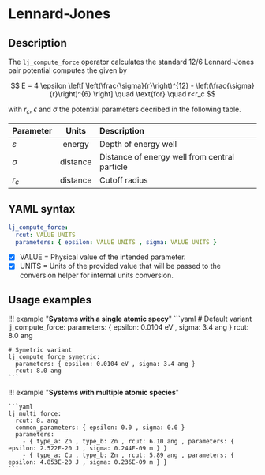 # **Lennard-Jones**

## **Description**
        
The `lj_compute_force` operator calculates the standard 12/6 Lennard-Jones pair potential computes the given by

$$
E = 4 \epsilon \left[ \left(\frac{\sigma}{r}\right)^{12} - \left(\frac{\sigma}{r}\right)^{6} \right] \quad \text{for} \quad r<r_c
$$

with $r_c$, $\epsilon$ and $\sigma$ the potential parameters decribed in the following table.
  
<div class="center-table" markdown>
  
| Parameter     | Units    | Description                                   |
| :------------ | :------: | :-------------------------------------------- |
| $\varepsilon$ | energy   | Depth of energy well                          |
| $\sigma$      | distance | Distance of energy well from central particle |
| $r_c$         | distance | Cutoff radius                                 |
  
</div>
  
## **YAML syntax**
    
```yaml
lj_compute_force:
  rcut: VALUE UNITS
  parameters: { epsilon: VALUE UNITS , sigma: VALUE UNITS }
```

- [x] VALUE = Physical value of the intended parameter.
- [x] UNITS = Units of the provided value that will be passed to the conversion helper for internal units conversion.

## **Usage examples**
  
!!! example "**Systems with a single atomic specy**"
    ```yaml
    # Default variant
    lj_compute_force:
      parameters: { epsilon: 0.0104 eV , sigma: 3.4 ang }
      rcut: 8.0 ang

    # Symetric variant
    lj_compute_force_symetric:
      parameters: { epsilon: 0.0104 eV , sigma: 3.4 ang }
      rcut: 8.0 ang  
    ```

!!! example "**Systems with multiple atomic species**"
  
    ```yaml
    lj_multi_force:
      rcut: 8. ang
      common_parameters: { epsilon: 0.0 , sigma: 0.0 }
      parameters:
        - { type_a: Zn , type_b: Zn , rcut: 6.10 ang , parameters: { epsilon: 2.522E-20 J , sigma: 0.244E-09 m } }
        - { type_a: Cu , type_b: Zn , rcut: 5.89 ang , parameters: { epsilon: 4.853E-20 J , sigma: 0.236E-09 m } }
    ```  